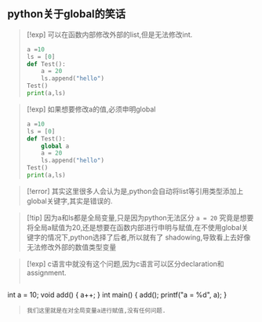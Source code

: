 
## python关于global的笑话 

 >[!exp] 可以在函数内部修改外部的list,但是无法修改int. 
> ```python
> a =10
> ls = [0]
> def Test():
>     a = 20
>     ls.append("hello")
> Test()
> print(a,ls)
> ```
> 

 >[!exp] 如果想要修改a的值,必须申明global
> ```python
> a =10
> ls = [0]
> def Test():
>     global a
>     a = 20
>     ls.append("hello")
> Test()
> print(a,ls)
> ```
> 

>[!error] 其实这里很多人会认为是,python会自动将list等引用类型添加上global关键字,其实是错误的.

>[!tip] 因为a和ls都是全局变量,只是因为python无法区分 `a = 20` 究竟是想要将全局a赋值为20,还是想要在函数内部进行申明与赋值,在不使用global关键字的情况下,python选择了后者,所以就有了 shadowing,导致看上去好像无法修改外部的数值类型变量

>[!exp] c语言中就没有这个问题,因为c语言可以区分declaration和 assignment. 
> ```c
int a = 10;
void add() { a++; }
int main() {
  add();
  printf("a = %d", a);
}
> ```
> 我们这里就是在对全局变量a进行赋值,没有任何问题. 

